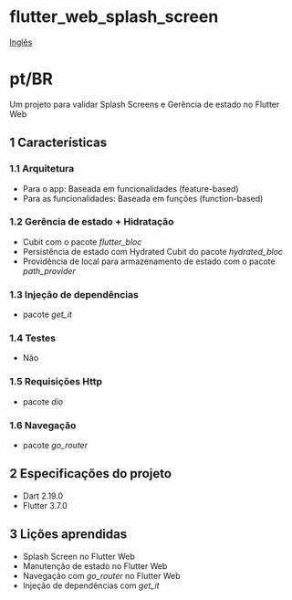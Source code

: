 # flutter_web_splash_screen

[Inglês](../README.md)

# pt/BR

Um projeto para validar Splash Screens e Gerência de estado no Flutter Web

## 1 Características
### 1.1 Arquitetura
- Para o app: Baseada em funcionalidades (feature-based)
- Para as funcionalidades: Baseada em funções (function-based)
### 1.2 Gerência de estado + Hidratação
- Cubit com o pacote <i>flutter_bloc</i>
- Persistência de estado com Hydrated Cubit do pacote <i>hydrated_bloc</i>
- Providência de local para armazenamento de estado com o pacote <i>path_provider</i>
### 1.3 Injeção de dependências
- pacote <i>get_it</i>
### 1.4 Testes
- Não
### 1.5 Requisições Http
- pacote <i>dio</i>
### 1.6 Navegação
- pacote <i>go_router</i>

## 2 Especificações do projeto
- Dart 2.19.0
- Flutter 3.7.0

## 3 Lições aprendidas
- Splash Screen no Flutter Web
- Manutenção de estado no Flutter Web
- Navegação com <i>go_router</i> no Flutter Web
- Injeção de dependências com <i>get_it</i>
